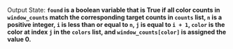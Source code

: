 Output State: **`found` is a boolean variable that is True if all color counts in `window_counts` match the corresponding target counts in `counts` list, `n` is a positive integer, `i` is less than or equal to `n`, `j` is equal to `i + 1`, `color` is the color at index `j` in the `colors` list, and `window_counts[color]` is assigned the value 0.**